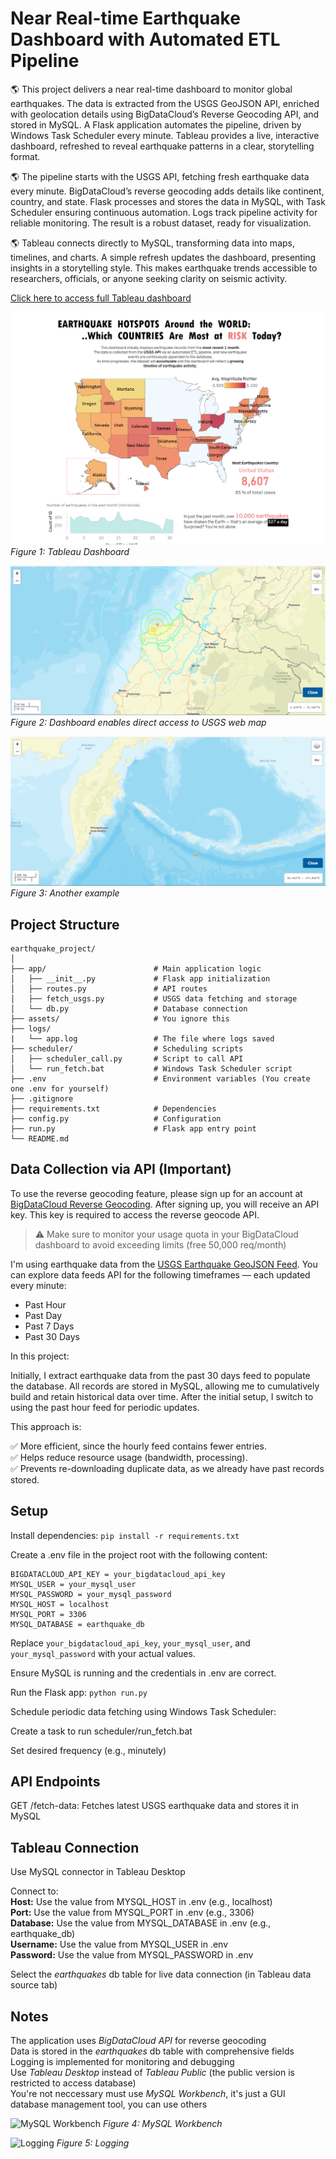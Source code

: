 # Near Real-time Earthquake Dashboard with Automated ETL Pipeline

🌎 This project delivers a near real-time dashboard to monitor global earthquakes. The data is extracted from the USGS GeoJSON API, enriched with geolocation details using BigDataCloud’s Reverse Geocoding API, and stored in MySQL. A Flask application automates the pipeline, driven by Windows Task Scheduler every minute. Tableau provides a live, interactive dashboard, refreshed to reveal earthquake patterns in a clear, storytelling format.

🌎 The pipeline starts with the USGS API, fetching fresh earthquake data every minute. BigDataCloud’s reverse geocoding adds details like continent, country, and state. Flask processes and stores the data in MySQL, with Task Scheduler ensuring continuous automation. Logs track pipeline activity for reliable monitoring. The result is a robust dataset, ready for visualization.

🌎 Tableau connects directly to MySQL, transforming data into maps, timelines, and charts. A simple refresh updates the dashboard, presenting insights in a storytelling style. This makes earthquake trends accessible to researchers, officials, or anyone seeking clarity on seismic activity.

[Click here to access full Tableau dashboard](https://public.tableau.com/app/profile/kai.feng.kong/viz/earthquakes_17461967376320/Dashboard3)

![Tableau Dashboard](assets/main.png)
*Figure 1: Tableau Dashboard*

![Dashboard enables direct access to USGS web map](assets/usgsMAP.png)
*Figure 2: Dashboard enables direct access to USGS web map*

![Another example](assets/usgsMAP2.png)
*Figure 3: Another example*

## Project Structure
```
earthquake_project/
│
├── app/                        # Main application logic
│   ├── __init__.py             # Flask app initialization
│   ├── routes.py               # API routes
│   ├── fetch_usgs.py           # USGS data fetching and storage
│   └── db.py                   # Database connection
├── assets/                     # You ignore this
├── logs/
|   └── app.log                 # The file where logs saved
├── scheduler/                  # Scheduling scripts
│   ├── scheduler_call.py       # Script to call API
│   └── run_fetch.bat           # Windows Task Scheduler script
├── .env                        # Environment variables (You create one .env for yourself)
├── .gitignore                  
├── requirements.txt            # Dependencies
├── config.py                   # Configuration
├── run.py                      # Flask app entry point
└── README.md                   
```

## Data Collection via API (Important)

To use the reverse geocoding feature, please sign up for an account at [BigDataCloud Reverse Geocoding](https://www.bigdatacloud.com/reverse-geocoding). After signing up, you will receive an API key. This key is required to access the reverse geocode API.

> ⚠️ Make sure to monitor your usage quota in your BigDataCloud dashboard to avoid exceeding limits (free 50,000 req/month)

I'm using earthquake data from the [USGS Earthquake GeoJSON Feed](https://earthquake.usgs.gov/earthquakes/feed/v1.0/geojson.php). You can explore data feeds API for the following timeframes — each updated every minute:  
- Past Hour
- Past Day
- Past 7 Days
- Past 30 Days

In this project:

Initially, I extract earthquake data from the past 30 days feed to populate the database. All records are stored in MySQL, allowing me to cumulatively build and retain historical data over time. After the initial setup, I switch to using the past hour feed for periodic updates.

This approach is:

✅ More efficient, since the hourly feed contains fewer entries.  
✅ Helps reduce resource usage (bandwidth, processing).  
✅ Prevents re-downloading duplicate data, as we already have past records stored. 

## Setup

Install dependencies:
```pip install -r requirements.txt```

Create a .env file in the project root with the following content:  
```
BIGDATACLOUD_API_KEY = your_bigdatacloud_api_key  
MYSQL_USER = your_mysql_user  
MYSQL_PASSWORD = your_mysql_password  
MYSQL_HOST = localhost  
MYSQL_PORT = 3306  
MYSQL_DATABASE = earthquake_db
```  
Replace `your_bigdatacloud_api_key`, `your_mysql_user`, and `your_mysql_password` with your actual values.

Ensure MySQL is running and the credentials in .env are correct.

Run the Flask app:
```python run.py```

Schedule periodic data fetching using Windows Task Scheduler:

Create a task to run scheduler/run_fetch.bat  

Set desired frequency (e.g., minutely)

## API Endpoints

GET /fetch-data: Fetches latest USGS earthquake data and stores it in MySQL

## Tableau Connection

Use MySQL connector in Tableau Desktop

Connect to:  
**Host:** Use the value from MYSQL_HOST in .env (e.g., localhost)  
**Port:** Use the value from MYSQL_PORT in .env (e.g., 3306)  
**Database:** Use the value from MYSQL_DATABASE in .env (e.g., earthquake_db)  
**Username:** Use the value from MYSQL_USER in .env  
**Password:** Use the value from MYSQL_PASSWORD in .env

Select the *earthquakes* db table for live data connection (in Tableau data source tab)

## Notes

The application uses *BigDataCloud API* for reverse geocoding  
Data is stored in the *earthquakes* db table with comprehensive fields  
Logging is implemented for monitoring and debugging  
Use *Tableau Desktop* instead of *Tableau Public* (the public version is restricted to access database)  
You're not neccessary must use *MySQL Workbench*, it's just a GUI database management tool, you can use others

![MySQL Workbench](assets/MySQL_Workbench.png)
*Figure 4: MySQL Workbench*

![Logging](assets/log.png)
*Figure 5: Logging*
